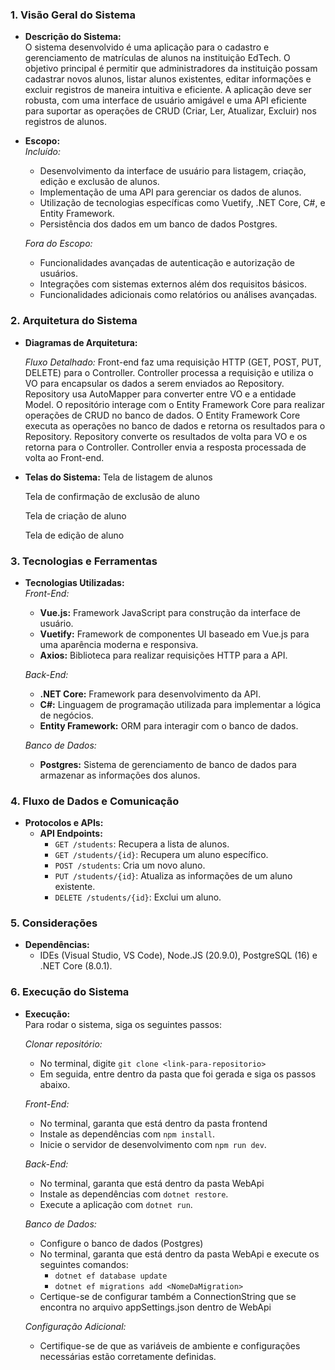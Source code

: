 ### 1. **Visão Geral do Sistema**

- **Descrição do Sistema:**  
  O sistema desenvolvido é uma aplicação para o cadastro e gerenciamento de matrículas de alunos na instituição EdTech. O objetivo principal é permitir que administradores da instituição possam cadastrar novos alunos, listar alunos existentes, editar informações e excluir registros de maneira intuitiva e eficiente. A aplicação deve ser robusta, com uma interface de usuário amigável e uma API eficiente para suportar as operações de CRUD (Criar, Ler, Atualizar, Excluir) nos registros de alunos.

- **Escopo:**  
  *Incluído:*
  - Desenvolvimento da interface de usuário para listagem, criação, edição e exclusão de alunos.
  - Implementação de uma API para gerenciar os dados de alunos.
  - Utilização de tecnologias específicas como Vuetify, .NET Core, C#, e Entity Framework.
  - Persistência dos dados em um banco de dados Postgres.

  *Fora do Escopo:*
  - Funcionalidades avançadas de autenticação e autorização de usuários.
  - Integrações com sistemas externos além dos requisitos básicos.
  - Funcionalidades adicionais como relatórios ou análises avançadas.

### 2. **Arquitetura do Sistema**

- **Diagramas de Arquitetura:**  

   *Fluxo Detalhado:*
      Front-end faz uma requisição HTTP (GET, POST, PUT, DELETE) para o Controller.
      Controller processa a requisição e utiliza o VO para encapsular os dados a serem enviados ao Repository.
      Repository usa AutoMapper para converter entre VO e a entidade Model. O repositório interage com o Entity Framework Core para realizar operações de CRUD no banco de dados.
      O Entity Framework Core executa as operações no banco de dados e retorna os resultados para o Repository.
      Repository converte os resultados de volta para VO e os retorna para o Controller.
      Controller envia a resposta processada de volta ao Front-end.

- **Telas do Sistema:**
   Tela de listagem de alunos

   Tela de confirmação de exclusão de aluno

   Tela de criação de aluno

   Tela de edição de aluno  


### 3. **Tecnologias e Ferramentas**

- **Tecnologias Utilizadas:**  
  *Front-End:*
  - **Vue.js:** Framework JavaScript para construção da interface de usuário.
  - **Vuetify:** Framework de componentes UI baseado em Vue.js para uma aparência moderna e responsiva.
  - **Axios:** Biblioteca para realizar requisições HTTP para a API.

  *Back-End:*
  - **.NET Core:** Framework para desenvolvimento da API.
  - **C#:** Linguagem de programação utilizada para implementar a lógica de negócios.
  - **Entity Framework:** ORM para interagir com o banco de dados.

  *Banco de Dados:*
  - **Postgres:** Sistema de gerenciamento de banco de dados para armazenar as informações dos alunos.

### 4. **Fluxo de Dados e Comunicação**

- **Protocolos e APIs:**
  - **API Endpoints:**
    - `GET /students`: Recupera a lista de alunos.
    - `GET /students/{id}`: Recupera um aluno específico.
    - `POST /students`: Cria um novo aluno.
    - `PUT /students/{id}`: Atualiza as informações de um aluno existente.
    - `DELETE /students/{id}`: Exclui um aluno.

### 5. **Considerações**

- **Dependências:**
  - IDEs (Visual Studio, VS Code), Node.JS (20.9.0), PostgreSQL (16)  e .NET Core (8.0.1).

### 6. **Execução do Sistema**

- **Execução:**  
  Para rodar o sistema, siga os seguintes passos:

  *Clonar repositório:*
  - No terminal, digite `git clone <link-para-repositorio>`
  - Em seguida, entre dentro da pasta que foi gerada e siga os passos abaixo.

  *Front-End:*
  - No terminal, garanta que está dentro da pasta frontend
  - Instale as dependências com `npm install`.
  - Inicie o servidor de desenvolvimento com `npm run dev`.

  *Back-End:*
  - No terminal, garanta que está dentro da pasta WebApi
  - Instale as dependências com `dotnet restore`.
  - Execute a aplicação com `dotnet run`.

  *Banco de Dados:*
  - Configure o banco de dados (Postgres)
  - No terminal, garanta que está dentro da pasta WebApi e execute os seguintes comandos:
    - `dotnet ef database update`
    - `dotnet ef migrations add <NomeDaMigration>`
  - Certique-se de configurar também a ConnectionString que se encontra no arquivo appSettings.json dentro de WebApi

  *Configuração Adicional:*
  - Certifique-se de que as variáveis de ambiente e configurações necessárias estão corretamente definidas.
